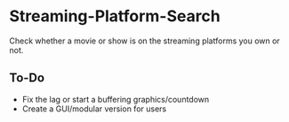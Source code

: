# Streaming-Platform-Search
Check whether a movie or show is on the streaming platforms you own or not.

<h2>To-Do</h2>
<ul>
  <li>Fix the lag or start a buffering graphics/countdown</li>
  <li>Create a GUI/modular version for users</li>
</ul>